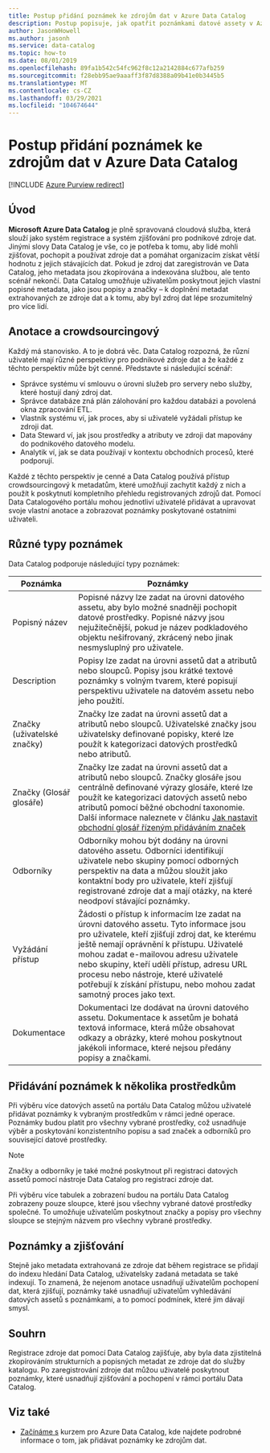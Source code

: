 ```yaml
---
title: Postup přidání poznámek ke zdrojům dat v Azure Data Catalog
description: Postup popisuje, jak opatřit poznámkami datové assety v Azure Data Catalog, včetně popisných názvů, značek, popisů a expertů.
author: JasonWHowell
ms.author: jasonh
ms.service: data-catalog
ms.topic: how-to
ms.date: 08/01/2019
ms.openlocfilehash: 89fa1b542c54fc962f8c12a2142884c677afb259
ms.sourcegitcommit: f28ebb95ae9aaaff3f87d8388a09b41e0b3445b5
ms.translationtype: MT
ms.contentlocale: cs-CZ
ms.lasthandoff: 03/29/2021
ms.locfileid: "104674644"
---
```

# <a name="how-to-annotate-data-sources-in-azure-data-catalog"></a>Postup přidání poznámek ke zdrojům dat v Azure Data Catalog

[!INCLUDE [Azure Purview redirect](../../includes/data-catalog-use-purview.md)]

## <a name="introduction"></a>Úvod

**Microsoft Azure Data Catalog** je plně spravovaná cloudová služba, která slouží jako systém registrace a systém zjišťování pro podnikové zdroje dat. Jinými slovy Data Catalog je vše, co je potřeba k tomu, aby lidé mohli zjišťovat, pochopit a používat zdroje dat a pomáhat organizacím získat větší hodnotu z jejich stávajících dat. Pokud je zdroj dat zaregistrován ve Data Catalog, jeho metadata jsou zkopírována a indexována službou, ale tento scénář nekončí. Data Catalog umožňuje uživatelům poskytnout jejich vlastní popisné metadata, jako jsou popisy a značky – k doplnění metadat extrahovaných ze zdroje dat a k tomu, aby byl zdroj dat lépe srozumitelný pro více lidí.

## <a name="annotation-and-crowdsourcing"></a>Anotace a crowdsourcingový
Každý má stanovisko. A to je dobrá věc.
Data Catalog rozpozná, že různí uživatelé mají různé perspektivy pro podnikové zdroje dat a že každé z těchto perspektiv může být cenné. Představte si následující scénář:

* Správce systému ví smlouvu o úrovni služeb pro servery nebo služby, které hostují daný zdroj dat.
* Správce databáze zná plán zálohování pro každou databázi a povolená okna zpracování ETL.
* Vlastník systému ví, jak proces, aby si uživatelé vyžádali přístup ke zdroji dat.
* Data Steward ví, jak jsou prostředky a atributy ve zdroji dat mapovány do podnikového datového modelu.
* Analytik ví, jak se data používají v kontextu obchodních procesů, které podporují.

Každé z těchto perspektiv je cenné a Data Catalog používá přístup crowdsourcingový k metadatům, které umožňují zachytit každý z nich a použít k poskytnutí kompletního přehledu registrovaných zdrojů dat. Pomocí Data Catalogového portálu mohou jednotliví uživatelé přidávat a upravovat svoje vlastní anotace a zobrazovat poznámky poskytované ostatními uživateli.

## <a name="different-types-of-annotations"></a>Různé typy poznámek
Data Catalog podporuje následující typy poznámek:

| Poznámka | Poznámky |
| --- | --- |
| Popisný název |Popisné názvy lze zadat na úrovni datového assetu, aby bylo možné snadněji pochopit datové prostředky. Popisné názvy jsou nejužitečnější, pokud je název podkladového objektu nešifrovaný, zkrácený nebo jinak nesmysluplný pro uživatele. |
| Description |Popisy lze zadat na úrovni assetů dat a atributů nebo sloupců. Popisy jsou krátké textové poznámky s volným tvarem, které popisují perspektivu uživatele na datovém assetu nebo jeho použití. |
| Značky (uživatelské značky) |Značky lze zadat na úrovni assetů dat a atributů nebo sloupců. Uživatelské značky jsou uživatelsky definované popisky, které lze použít k kategorizaci datových prostředků nebo atributů. |
| Značky (Glosář glosáře) |Značky lze zadat na úrovni assetů dat a atributů nebo sloupců. Značky glosáře jsou centrálně definované výrazy glosáře, které lze použít ke kategorizaci datových assetů nebo atributů pomocí běžné obchodní taxonomie. Další informace naleznete v článku [Jak nastavit obchodní glosář řízeným přidáváním značek](data-catalog-how-to-business-glossary.md) |
| Odborníky |Odborníky mohou být dodány na úrovni datového assetu. Odborníci identifikují uživatele nebo skupiny pomocí odborných perspektiv na data a můžou sloužit jako kontaktní body pro uživatele, kteří zjišťují registrované zdroje dat a mají otázky, na které neodpoví stávající poznámky. |
| Vyžádání přístup |Žádosti o přístup k informacím lze zadat na úrovni datového assetu. Tyto informace jsou pro uživatele, kteří zjišťují zdroj dat, ke kterému ještě nemají oprávnění k přístupu. Uživatelé mohou zadat e-mailovou adresu uživatele nebo skupiny, kteří udělí přístup, adresu URL procesu nebo nástroje, které uživatelé potřebují k získání přístupu, nebo mohou zadat samotný proces jako text. |
| Dokumentace |Dokumentaci lze dodávat na úrovni datového assetu. Dokumentace k assetům je bohatá textová informace, která může obsahovat odkazy a obrázky, které mohou poskytnout jakékoli informace, které nejsou předány popisy a značkami. |

## <a name="annotating-multiple-assets"></a>Přidávání poznámek k několika prostředkům
Při výběru více datových assetů na portálu Data Catalog můžou uživatelé přidávat poznámky k vybraným prostředkům v rámci jedné operace. Poznámky budou platit pro všechny vybrané prostředky, což usnadňuje výběr a poskytování konzistentního popisu a sad značek a odborníků pro související datové prostředky.

> [!NOTE]
> Značky a odborníky je také možné poskytnout při registraci datových assetů pomocí nástroje Data Catalog pro registraci zdroje dat.
>
>

Při výběru více tabulek a zobrazení budou na portálu Data Catalog zobrazeny pouze sloupce, které jsou všechny vybrané datové prostředky společné. To umožňuje uživatelům poskytnout značky a popisy pro všechny sloupce se stejným názvem pro všechny vybrané prostředky.

## <a name="annotations-and-discovery"></a>Poznámky a zjišťování
Stejně jako metadata extrahovaná ze zdroje dat během registrace se přidají do indexu hledání Data Catalog, uživatelsky zadaná metadata se také indexují. To znamená, že nejenom anotace usnadňují uživatelům pochopení dat, která zjišťují, poznámky také usnadňují uživatelům vyhledávání datových assetů s poznámkami, a to pomocí podmínek, které jim dávají smysl.

## <a name="summary"></a>Souhrn
Registrace zdroje dat pomocí Data Catalog zajišťuje, aby byla data zjistitelná zkopírováním strukturních a popisných metadat ze zdroje dat do služby katalogu. Po zaregistrování zdroje dat můžou uživatelé poskytnout poznámky, které usnadňují zjišťování a pochopení v rámci portálu Data Catalog.

## <a name="see-also"></a>Viz také
* [Začínáme s](data-catalog-get-started.md) kurzem pro Azure Data Catalog, kde najdete podrobné informace o tom, jak přidávat poznámky ke zdrojům dat.

